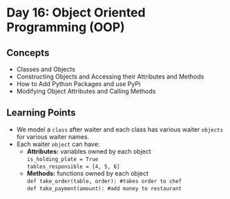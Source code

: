 # Day 16: Object Oriented Programming (OOP)
## Concepts
* Classes and Objects
* Constructing Objects and Accessing their Attributes and Methods
* How to Add Python Packages and use PyPi
* Modifying Object Attributes and Calling Methods

## Learning Points
* We model a ```class``` after waiter and each class has various waiter ```objects``` for various waiter names.
* Each waiter ```object``` can have:
  * **Attributes:** variables owned by each object\
    ```is_holding_plate = True```\
    ```tables_responsible = [4, 5, 6]```
  * **Methods:** functions owned by each object\
    ```def take_order(table, order): #takes order to chef```\
    ```def take_payment(amount): #add money to restaurant```
